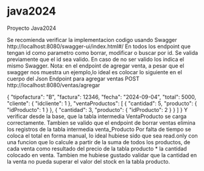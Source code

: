 # java2024
Proyecto Java2024

Se recomienda verificar la implementacion  codigo usando Swagger
http://localhost:8080/swagger-ui/index.html#/
En todos los endpoint que tengan id como parametro como
borrar, modificar o buscar por id. Se valida previamente que el id sea valido. En caso de no ser valido los indica el mismo Swagger.
Nota: en el endpoint de agregar venta, a pesar que el swagger nos muestra un ejemplo,lo ideal es colocar lo siguiente en el cuerpo del Json
Endpoint para agregar ventas
POST
http://localhost:8080/ventas/agregar

{
"tipofactura": "B",
"factura": 12346,
"fecha": "2024-09-04",
"total": 5000,
"cliente": {
"idcliente": 1
},
"ventaProductos": [
{
"cantidad": 5,
"producto": {
"idProducto": 1
}
},
{
"cantidad": 3,
"producto": {
"idProducto": 2
}
}
]
}
Y verificar desde la base, que la tabla intermedia VentaProducto se carga correctamente.
Tambien se valido que el endpoint de borrar ventas elimina los registros de la tabla intermedia venta_Producto
Por falta de tiempo se coloca el total en forma manual, lo ideal hubiese sido que sea read.only con una funcion que lo calcule a partir de la suma de todos los  productos,
 de cada venta como  resultado del precio de la tabla producto * la cantidad colocado en venta.
Tambien me hubiese gustado validar que la cantidad en la venta no pueda superar el valor del stock en la tabla producto.
 
